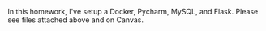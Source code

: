 In this homework, I've setup a Docker, Pycharm, MySQL, and Flask. Please see files attached above and on Canvas. 
